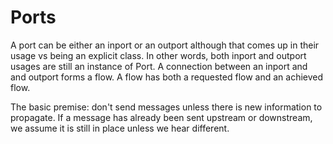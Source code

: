 # Ports

A port can be either an inport or an outport although that comes up in their usage vs being an explicit class.
In other words, both inport and outport usages are still an instance of Port.
A connection between an inport and and outport forms a flow.
A flow has both a requested flow and an achieved flow.

The basic premise: don't send messages unless there is new information to propagate.
If a message has already been sent upstream or downstream, we assume it is still in place unless we hear different.
